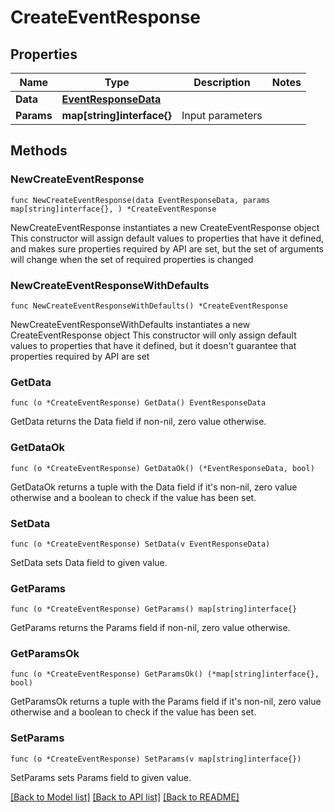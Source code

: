 # CreateEventResponse

## Properties

Name | Type | Description | Notes
------------ | ------------- | ------------- | -------------
**Data** | [**EventResponseData**](EventResponseData.md) |  | 
**Params** | **map[string]interface{}** | Input parameters | 

## Methods

### NewCreateEventResponse

`func NewCreateEventResponse(data EventResponseData, params map[string]interface{}, ) *CreateEventResponse`

NewCreateEventResponse instantiates a new CreateEventResponse object
This constructor will assign default values to properties that have it defined,
and makes sure properties required by API are set, but the set of arguments
will change when the set of required properties is changed

### NewCreateEventResponseWithDefaults

`func NewCreateEventResponseWithDefaults() *CreateEventResponse`

NewCreateEventResponseWithDefaults instantiates a new CreateEventResponse object
This constructor will only assign default values to properties that have it defined,
but it doesn't guarantee that properties required by API are set

### GetData

`func (o *CreateEventResponse) GetData() EventResponseData`

GetData returns the Data field if non-nil, zero value otherwise.

### GetDataOk

`func (o *CreateEventResponse) GetDataOk() (*EventResponseData, bool)`

GetDataOk returns a tuple with the Data field if it's non-nil, zero value otherwise
and a boolean to check if the value has been set.

### SetData

`func (o *CreateEventResponse) SetData(v EventResponseData)`

SetData sets Data field to given value.


### GetParams

`func (o *CreateEventResponse) GetParams() map[string]interface{}`

GetParams returns the Params field if non-nil, zero value otherwise.

### GetParamsOk

`func (o *CreateEventResponse) GetParamsOk() (*map[string]interface{}, bool)`

GetParamsOk returns a tuple with the Params field if it's non-nil, zero value otherwise
and a boolean to check if the value has been set.

### SetParams

`func (o *CreateEventResponse) SetParams(v map[string]interface{})`

SetParams sets Params field to given value.



[[Back to Model list]](../README.md#documentation-for-models) [[Back to API list]](../README.md#documentation-for-api-endpoints) [[Back to README]](../README.md)


